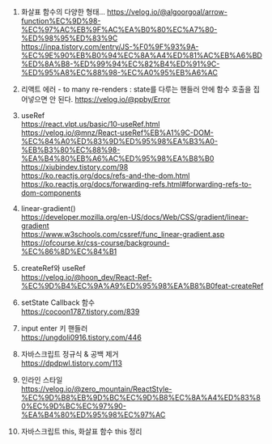 1. 화살표 함수의 다양한 형태...
https://velog.io/@algoorgoal/arrow-function%EC%9D%98-%EC%97%AC%EB%9F%AC%EA%B0%80%EC%A7%80-%ED%98%95%ED%83%9C  
https://inpa.tistory.com/entry/JS-%F0%9F%93%9A-%EC%9E%90%EB%B0%94%EC%8A%A4%ED%81%AC%EB%A6%BD%ED%8A%B8-%ED%99%94%EC%82%B4%ED%91%9C-%ED%95%A8%EC%88%98-%EC%A0%95%EB%A6%AC  

2. 리액트 에러 - to many re-renders : state를 다루는 핸들러 안에 함수 호출을 집어넣으면 안 된다. 
https://velog.io/@ppby/Error  

3. useRef  
https://react.vlpt.us/basic/10-useRef.html  
https://velog.io/@mnz/React-useRef%EB%A1%9C-DOM-%EC%84%A0%ED%83%9D%ED%95%98%EA%B3%A0-%EB%B3%80%EC%88%98-%EA%B4%80%EB%A6%AC%ED%95%98%EA%B8%B0  
https://xiubindev.tistory.com/98  
https://ko.reactjs.org/docs/refs-and-the-dom.html  
https://ko.reactjs.org/docs/forwarding-refs.html#forwarding-refs-to-dom-components  

4. linear-gradient()  
https://developer.mozilla.org/en-US/docs/Web/CSS/gradient/linear-gradient  
https://www.w3schools.com/cssref/func_linear-gradient.asp  
https://ofcourse.kr/css-course/background-%EC%86%8D%EC%84%B1

5. createRef와 useRef  
https://velog.io/@hoon_dev/React-Ref-%EC%9D%B4%EC%9A%A9%ED%95%98%EA%B8%B0feat-createRef  

6. setState Callback 함수  
https://cocoon1787.tistory.com/839  

7. input enter 키 핸들러  
https://ungdoli0916.tistory.com/446  

8. 자바스크립트 정규식 & 공백 제거  
https://dpdpwl.tistory.com/113  

9. 인라인 스타일  
https://velog.io/@zero_mountain/ReactStyle-%EC%9D%B8%EB%9D%BC%EC%9D%B8%EC%8A%A4%ED%83%80%EC%9D%BC%EC%97%90-%EA%B4%80%ED%95%98%EC%97%AC  

10. 자바스크립트 this, 화살표 함수 this 정리
